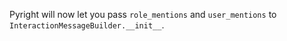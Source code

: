 Pyright will now let you pass `role_mentions` and `user_mentions` to `InteractionMessageBuilder.__init__`.
